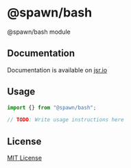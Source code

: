 # @spawn/bash

@spawn/bash module

## Documentation

Documentation is available on [jsr.io](https://jsr.io/@spawn/bash/doc)

## Usage
```typescript
import {} from "@spawn/bash";

// TODO: Write usage instructions here
```

## License

[MIT License](./LICENSE.md)